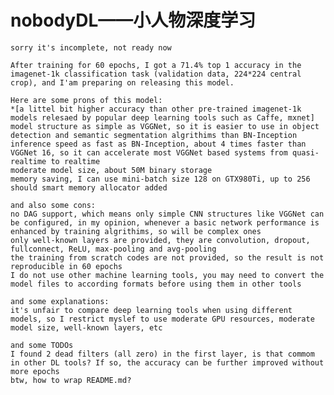 # nobodyDL——小人物深度学习
	sorry it's incomplete, not ready now

	After training for 60 epochs, I got a 71.4% top 1 accuracy in the imagenet-1k classification task (validation data, 224*224 central crop), and I'am preparing on releasing this model.

	Here are some prons of this model:
	*[a littel bit higher accuracy than other pre-trained imagenet-1k models relesaed by popular deep learning tools such as Caffe, mxnet]
	model structure as simple as VGGNet, so it is easier to use in object detection and semantic segmentation algrithims than BN-Inception
	inference speed as fast as BN-Inception, about 4 times faster than VGGNet 16, so it can accelerate most VGGNet based systems from quasi-realtime to realtime
	moderate model size, about 50M binary storage
	memory saving, I can use mini-batch size 128 on GTX980Ti, up to 256 should smart memory allocator added
	
	and also some cons:
	no DAG support, which means only simple CNN structures like VGGNet can be configured, in my opinion, whenever a basic network performance is enhanced by training algrithims, so will be complex ones
	only well-known layers are provided, they are convolution, dropout, fullconnect, ReLU, max-pooling and avg-pooling
	the training from scratch codes are not provided, so the result is not reproducible in 60 epochs
	I do not use other machine learning tools, you may need to convert the model files to according formats before using them in other tools
	
	and some explanations:
	it's unfair to compare deep learning tools when using different models, so I restrict myslef to use moderate GPU resources, moderate model size, well-known layers, etc
	
	and some TODOs
	I found 2 dead filters (all zero) in the first layer, is that commom in other DL tools? If so, the accuracy can be further improved without more epochs
	btw, how to wrap README.md?
